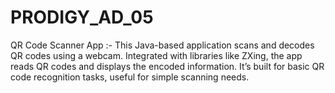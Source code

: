 # PRODIGY_AD_05
QR Code Scanner App :- This Java-based application scans and decodes QR codes using a webcam. Integrated with libraries like ZXing, the app reads QR codes and displays the encoded information. It’s built for basic QR code recognition tasks, useful for simple scanning needs.
